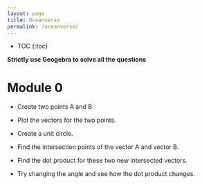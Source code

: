 ```yaml
---
layout: page
title: Oceanverse
permalink: /oceanverse/
---
```


* TOC
{:toc}
	
**Strictly use Geogebra to solve all the questions**

# Module 0

* Create two points A and B

* Plot the vectors for the two points. 

* Create a unit circle.  

* Find the intersection points of the vector A and vector B.

* Find the dot product for these two new intersected vectors.

* Try changing the angle and see how the dot product changes.

